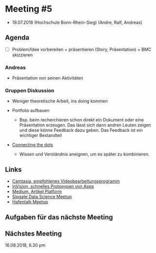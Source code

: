 # Meeting #5

* 19.07.2018 (Hochschule Bonn-Rhein-Sieg) (Andre, Ralf, Andreas)

## Agenda

* [ ] Problem/Idee vorbereiten + präsentieren (Story, Präsentation) +  BMC skizzieren 


### Andreas

* Präsentation von seinen Aktivitäten


### Gruppen Diskussion

* Weniger theoretische Arbeit, ins doing kommen
* Portfolio aufbauen 
  * Bsp. beim recherchieren schon direkt ein Dokument oder eine Präsentation erzeugen. 
    Das lässt sich dann andren Leuten zeigen und diese könne Feedback dazu geben. 
    Das Feedback ist ein wichtiger Bestandteil

* [Connecting the dots](https://pics.me.me/infornations-knowledge-o-connect-the-dots-7027709.png)
  * Wissen und Verständnis aneignen, um  es später zu kombinieren.



## Links

* [Camtasia, empfohlenes Videobearbeitungsprogramm](https://www.techsmith.com/)
* [InVision, schnelles Protopypen von Apps](https://www.invisionapp.com/)
* [Medium, Artikel Platform](https://medium.com/)
* [Sipgate Data Science Meetup](https://www.meetup.com/de-DE/Dusseldorf-Data-Science-Meetup/)
* [Hafentalk Meetup](https://www.meetup.com/de-DE/hafentalks/)


## Aufgaben für das nächste Meeting 





## Nächstes Meeting

16.08.2018, 6.30 pm
